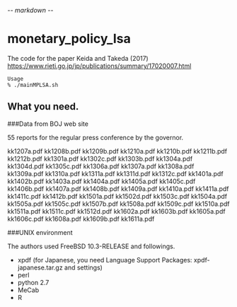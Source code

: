 -*- markdown -*-

# monetary_policy_lsa

The code for the paper Keida and Takeda (2017)
https://www.rieti.go.jp/jp/publications/summary/17020007.html

    Usage
    % ./mainMPLSA.sh

## What you need.

###Data from BOJ web site

55 reports for the regular press conference by the governor.

kk1207a.pdf kk1208b.pdf kk1209b.pdf kk1210a.pdf kk1210b.pdf kk1211b.pdf
kk1212b.pdf kk1301a.pdf kk1302c.pdf kk1303b.pdf kk1304a.pdf kk1304d.pdf
kk1305c.pdf kk1306a.pdf kk1307a.pdf kk1308a.pdf kk1309a.pdf kk1310a.pdf
kk1311a.pdf kk1311d.pdf kk1312c.pdf kk1401a.pdf kk1402b.pdf kk1403a.pdf
kk1404a.pdf kk1405a.pdf kk1405c.pdf kk1406b.pdf kk1407a.pdf kk1408b.pdf
kk1409a.pdf kk1410a.pdf kk1411a.pdf kk1411c.pdf kk1412b.pdf kk1501a.pdf
kk1502d.pdf kk1503c.pdf kk1504a.pdf kk1505a.pdf kk1505c.pdf kk1507b.pdf
kk1508a.pdf kk1509c.pdf kk1510a.pdf kk1511a.pdf kk1511c.pdf kk1512d.pdf
kk1602a.pdf kk1603b.pdf kk1605a.pdf kk1606c.pdf kk1608a.pdf kk1609b.pdf
kk1611a.pdf

###UNIX environment

The authors used FreeBSD 10.3-RELEASE and followings.

* xpdf (for Japanese, you need Language Support Packages: xpdf-japanese.tar.gz and settings)
* perl
* python 2.7
* MeCab
* R
